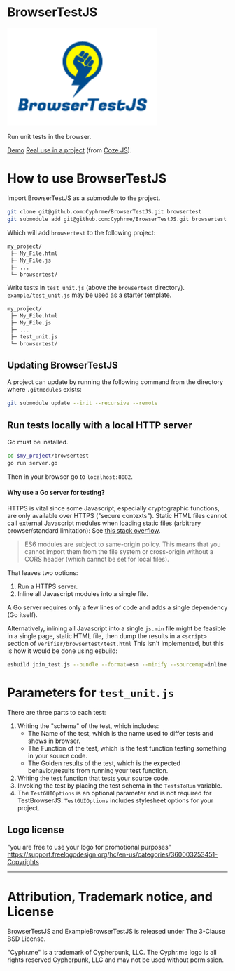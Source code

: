 # BrowserTestJS 
![BrowserTestJS](./browsertestjs.png)

Run unit tests in the browser.

[Demo](https://cyphrme.github.io/BrowserTestJSExample/browsertest/browsertest.html)
[Real use in a project](https://cyphrme.github.io/Coze_js/verifier/browsertest/browsertest.html)  (from [Coze JS](https://github.com/Cyphrme/Coze_js)).

# How to use BrowserTestJS
Import BrowserTestJS as a submodule to the project.

``` sh
git clone git@github.com:Cyphrme/BrowserTestJS.git browsertest
git submodule add git@github.com:Cyphrme/BrowserTestJS.git browsertest
```

Which will add `browsertest` to the following project:

```dir
my_project/
 ├─ My_File.html
 ├─ My_File.js
 ├─ ...
 └─ browsertest/
```

Write tests in `test_unit.js` (above the `browsertest` directory).
`example/test_unit.js` may be used as a starter template.

```dir
my_project/
 ├─ My_File.html
 ├─ My_File.js
 ├─ ...
 ├─ test_unit.js
 └─ browsertest/
```

## Updating BrowserTestJS
A project can update by running the following command from the directory where
`.gitmodules` exists:

```sh
git submodule update --init --recursive --remote
```

## Run tests locally with a local HTTP server
Go must be installed.

```sh
cd $my_project/browsertest
go run server.go
```

Then in your browser go to `localhost:8082`.  

#### Why use a Go server for testing?
HTTPS is vital since some Javascript, especially cryptographic functions, are
only available over HTTPS ("secure contexts").  Static HTML files cannot call
external Javascript modules when loading static files (arbitrary
browser/standard limitation): See [this stack
overflow](https://stackoverflow.com/questions/46992463/es6-module-support-in-chrome-62-chrome-canary-64-does-not-work-locally-cors-er?rq=1). 

> ES6 modules are subject to same-origin policy. This means that you cannot
import them from the file system or cross-origin without a CORS header (which
cannot be set for local files).

That leaves two options:

1. Run a HTTPS server.
2. Inline all Javascript modules into a single file.  

A Go server requires only a few lines of code and adds a single dependency (Go
itself). 

Alternatively, inlining all Javascript into a single `js.min` file might be
feasible in a single page, static HTML file, then dump the results in a
`<script>` section of `verifier/browsertest/test.html`  This isn't implemented,
but this is how it would be done using esbuild:

```sh
esbuild join_test.js --bundle --format=esm --minify --sourcemap=inline  --outfile=test_coze.min.js
```

# Parameters for `test_unit.js`

There are three parts to each test:
1. Writing the "schema" of the test, which includes:
    - The Name of the test, which is the name used to differ tests and shows in browser.
    - The Function of the test, which is the test function testing something in your source code.
    - The Golden results of the test, which is the expected behavior/results from running your test function.
2. Writing the test function that tests your source code.
3. Invoking the test by placing the test schema in the `TestsToRun` variable.
4. The `TestGUIOptions` is an optional parameter and is not required for
   TestBrowserJS. `TestGUIOptions` includes stylesheet options for your project.


## Logo license
"you are free to use your logo for promotional purposes"
https://support.freelogodesign.org/hc/en-us/categories/360003253451-Copyrights


----------------------------------------------------------------------
# Attribution, Trademark notice, and License
BrowserTestJS and ExampleBrowserTestJS is released under The 3-Clause BSD License. 

"Cyphr.me" is a trademark of Cypherpunk, LLC. The Cyphr.me logo is all rights
reserved Cypherpunk, LLC and may not be used without permission.